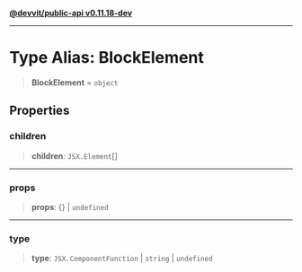 [**@devvit/public-api v0.11.18-dev**](../README.md)

---

# Type Alias: BlockElement

> **BlockElement** = `object`

## Properties

<a id="children"></a>

### children

> **children**: `JSX.Element`[]

---

<a id="props"></a>

### props

> **props**: \{\} \| `undefined`

---

<a id="type"></a>

### type

> **type**: `JSX.ComponentFunction` \| `string` \| `undefined`
